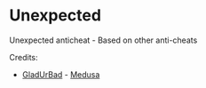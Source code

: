 # Unexpected
 Unexpected anticheat - Based on other anti-cheats

Credits:
- [GladUrBad](https://github.com/Tecnio) - [Medusa](https://github.com/Tecnio/Medusa-Lite)
